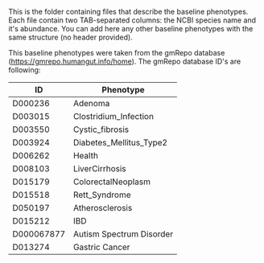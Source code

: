 This is the folder containing files that describe the baseline phenotypes. Each file contain two TAB-separated columns: the NCBI species name and it's abundance. You can add here any other baseline phenotypes with the same structure (no header provided). 

This baseline phenotypes were taken from the gmRepo database (https://gmrepo.humangut.info/home). The gmRepo database ID's are following:

| ID      	  | Phenotype               	 |
|------------|---------------------------|
| D000236 	  | Adenoma                 	 |
| D003015 	  | Clostridium_Infection   	 |
| D003550 	  | Cystic_fibrosis         	 |
| D003924 	  | Diabetes_Mellitus_Type2 	 |
| D006262 	  | Health                  	 |
| D008103 	  | LiverCirrhosis          	 |
| D015179 	  | ColorectalNeoplasm      	 |
| D015518 	  | Rett_Syndrome           	 |
| D050197 	  | Atherosclerosis         	 |
| D015212    | IBD                       |
| D000067877 | Autism Spectrum Disorder   |
| D013274 | Gastric Cancer |

